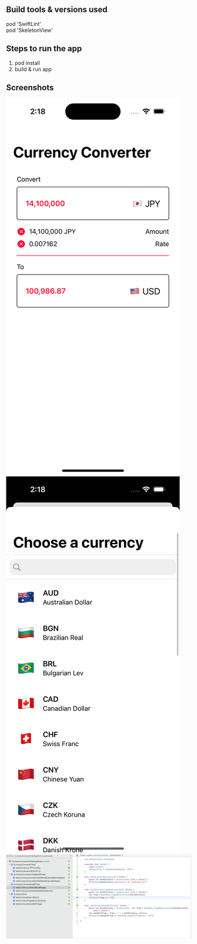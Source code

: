 ## Build tools & versions used
  pod 'SwiftLint'  
  pod 'SkeletonView'

## Steps to run the app
1) pod install
2) build & run app 

## Screenshots
![Screenshot1](/Screenshots/Screenshot_1.png)
![Screenshot2](/Screenshots/Screenshot_2.png)
![Screenshot3](/Screenshots/Screenshot_3.png)
